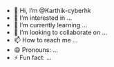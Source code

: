 - 👋 Hi, I’m @Karthik-cyberhk
- 👀 I’m interested in ...
- 🌱 I’m currently learning ...
- 💞️ I’m looking to collaborate on ...
- 📫 How to reach me ...
- 😄 Pronouns: ...
- ⚡ Fun fact: ...

<!---
Karthik-cyberhk/Karthik-cyberhk is a ✨ special ✨ repository because its `README.md` (this file) appears on your GitHub profile.
You can click the Preview link to take a look at your changes.
--->
